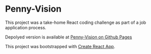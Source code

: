 # Penny-Vision

This project was a take-home React coding challenge as part of a job application process.

Depolyed version is available at [Penny-Vision on Github Pages](https://trgilmore.github.io/penny-vision/)



This project was bootstrapped with [Create React App](https://github.com/facebook/create-react-app).

